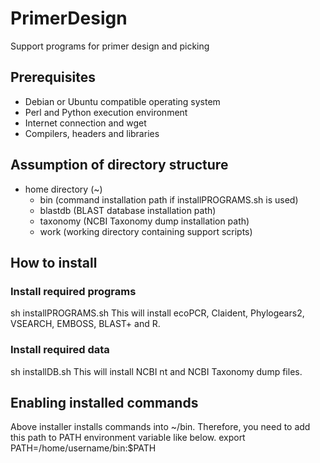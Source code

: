 # PrimerDesign
Support programs for primer design and picking
## Prerequisites
* Debian or Ubuntu compatible operating system
* Perl and Python execution environment
* Internet connection and wget
* Compilers, headers and libraries
## Assumption of directory structure
* home directory (~)
  * bin (command installation path if installPROGRAMS.sh is used)
  * blastdb (BLAST database installation path)
  * taxonomy (NCBI Taxonomy dump installation path)
  * work (working directory containing support scripts)
## How to install
### Install required programs
 sh installPROGRAMS.sh
This will install ecoPCR, Claident, Phylogears2, VSEARCH, EMBOSS, BLAST+ and R.
### Install required data
 sh installDB.sh
This will install NCBI nt and NCBI Taxonomy dump files.
## Enabling installed commands
Above installer installs commands into ~/bin. Therefore, you need to add this path to PATH environment variable like below.
 export PATH=/home/username/bin:$PATH
